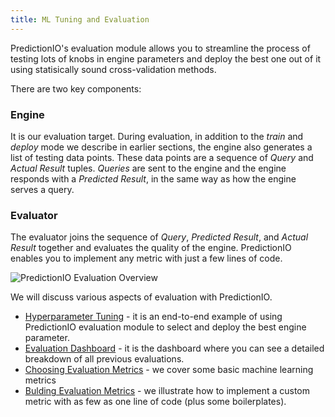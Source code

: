 ```yaml
---
title: ML Tuning and Evaluation
---
```


<!--
Licensed to the Apache Software Foundation (ASF) under one or more
contributor license agreements.  See the NOTICE file distributed with
this work for additional information regarding copyright ownership.
The ASF licenses this file to You under the Apache License, Version 2.0
(the "License"); you may not use this file except in compliance with
the License.  You may obtain a copy of the License at

    http://www.apache.org/licenses/LICENSE-2.0

Unless required by applicable law or agreed to in writing, software
distributed under the License is distributed on an "AS IS" BASIS,
WITHOUT WARRANTIES OR CONDITIONS OF ANY KIND, either express or implied.
See the License for the specific language governing permissions and
limitations under the License.
-->

PredictionIO's evaluation module allows you to streamline the process of
testing lots of knobs in engine parameters and deploy the best one out
of it using statisically sound cross-validation methods.

There are two key components:

### Engine

It is our evaluation target. During evaluation, in addition to
the *train* and *deploy* mode we describe in earlier sections,
the engine also generates a list of testing data points. These data
points are a sequence of *Query* and *Actual Result* tuples. *Queries* are
sent to the engine and the engine responds with a *Predicted Result*,
in the same way as how the engine serves a query.

### Evaluator

The evaluator joins the sequence of *Query*, *Predicted Result*, and *Actual Result*
together and evaluates the quality of the engine.
PredictionIO enables you to implement any metric with just a few lines of code.

![PredictionIO Evaluation Overview](/images/engine-evaluation.png)

We will discuss various aspects of evaluation with PredictionIO.

- [Hyperparameter Tuning](/evaluation/paramtuning/) - it is an end-to-end example
  of using PredictionIO evaluation module to select and deploy the best engine
  parameter.
- [Evaluation Dashboard](/evaluation/evaluationdashboard/) - it is the dashboard
  where you can see a detailed breakdown of all previous evaluations.
- [Choosing Evaluation Metrics](/evaluation/metricchoose/) - we cover some basic
  machine learning metrics
- [Bulding Evaluation Metrics](/evaluation/metricbuild/) - we illustrate how to
  implement a custom metric with as few as one line of code (plus some
  boilerplates).
